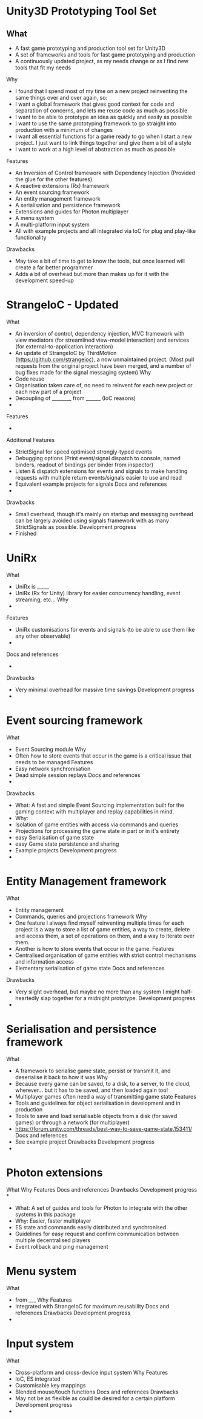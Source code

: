 # Unity3D Prototyping Tool Set

## What
 * A fast game prototyping and production tool set for Unity3D
 * A set of frameworks and tools for fast game prototyping and production
 * A continuously updated project, as my needs change or as I find new tools that fit my needs
 
Why 
 * I found that I spend most of my time on a new project reinventing the same things over and over again, so:
 * I want a global framework that gives good context for code and separation of concerns, and lets me reuse code as much as possible
 * I want to be able to prototype an idea as quickly and easily as possible
 * I want to use the same prototyping framework to go straight into production with a minimum of changes
 * I want all essential functions for a game ready to go when I start a new project. I just want to link things together and give them a bit of a style
 * I want to work at a high level of abstraction as much as possible
 
Features
 * An Inversion of Control framework with Dependency Injection (Provided the glue for the other features)
 * A reactive extensions (Rx) framework
 * An event sourcing framework
 * An entity management framework
 * A serialisation and persistence framework
 * Extensions and guides for Photon multiplayer
 * A menu system
 * A multi-platform input system
 * All with example projects and all integrated via IoC for plug and play-like functionality

Drawbacks
 * May take a bit of time to get to know the tools, but once learned will create a far better programmer
 * Adds a bit of overhead but more than makes up for it with the development speed-up


StrangeIoC - Updated
==========
What
 * An inversion of control, dependency injection, MVC framework with view mediators (for streamlined view-model interaction) and services (for external-to-application interaction)
 * An update of StrangeIoC by ThirdMotion (https://github.com/strangeioc), a now unmaintained project. (Most pull requests from the original project have been merged, and a number of bug fixes made for the signal messaging system)
Why 
 * Code reuse
 * Organisation taken care of, no need to reinvent for each new project or each new part of a project
 * Decoupling of ________ from ______ (IoC reasons)
 * <IoC reasons>
Features
 * <StrangeIoC features>
Additional Features
 * StrictSignal for speed optimised strongly-typed events
 * Debugging options (Print event/signal dispatch to console, named binders, readout of bindings per binder from inspector)
 * Listen & dispatch extensions for events and signals to make handling requests with multiple return events/signals easier to use and read
 * Equivalent example projects for signals
Docs and references
 * <website>
Drawbacks
 * Small overhead, though it's mainly on startup and messaging overhead can be largely avoided using signals framework with as many StrictSignals as possible.
Development progress
 * Finished
 
UniRx
=====
What
 * UniRx is _____
 * UniRx (Rx for Unity) library for easier concurrency handling, event streaming, etc...
Why 
 * <reasons Rx>
Features
 * UniRx customisations for events and signals (to be able to use them like any other observable)
 * <features Rx>
Docs and references
 * <good reference for this type of Rx>
Drawbacks
 * Very minimal overhead for massive time savings
Development progress
 * 

 
Event sourcing framework
==============
What
 * Event Sourcing module
Why 
 * Often how to store events that occur in the game is a critical issue that needs to be managed
Features
 * Easy network synchronisation
 * Dead simple session replays
Docs and references
 * <Link to video> <summary of points in video>
Drawbacks
 * What: A fast and simple Event Sourcing implementation built for the gaming context with multiplayer and replay capabilities in mind.
 * Why: 
 * Isolation of game entities with access via commands and queries
 * Projections for processing the game state in part or in it's entirety
 * easy Seriaisation of game state
 * easy Game state persistence and sharing
 * Example projects
Development progress
 * 

 
Entity Management framework
==============
What
 * Entity management
 * Commands, queries and projections framework
Why 
 * One feature I always find myself reinventing multiple times for each project is a way to store a list of game entities, a way to create, delete and access them, a set of operations on them, and a way to iterate over them.
 * Another is how to store events that occur in the game.
Features
 * Centralised organisation of game entities with strict control mechanisms and information access
 * Elementary serialisation of game state
Docs and references

Drawbacks
 * Very slight overhead, but maybe no more than any system I might half-heartedly slap together for a midnight prototype.
Development progress
 * 

 
Serialisation and persistence framework
==============
What
 * A framework to serialise game state, persist or transmit it, and deserialise it back to how it was
Why 
 * Because every game can be saved, to a disk, to a server, to the cloud, wherever... but it has to be saved, and then loaded again too!
 * Multiplayer games often need a way of transmitting game state
Features
 * Tools and guidelines for object serialisation in development and in production
 * Tools to save and load serialisable objects from a disk (for saved games) or through a network (for multiplayer)
 * https://forum.unity.com/threads/best-way-to-save-game-state.153411/
Docs and references
 * See example project
Drawbacks
Development progress
 * 

 
Photon extensions
==================
What
Why 
Features
Docs and references
Drawbacks
Development progress
 * 

 * What: A set of guides and tools for Photon to integrate with the other systems in this package
 * Why: Easier, faster multiplayer
 * ES state and commands easily distributed and synchronised
 * Guidelines for easy request and confirm communication between multiple decentralised players
 * Event rollback and ping management 

 
Menu system 
===========
What
 * from ___
Why 
Features
 * Integrated with StrangeIoC for maximum reusability
Docs and references
Drawbacks
Development progress
 * 


Input system
=======================================
What
 * Cross-platform and cross-device input system
Why 
Features
 * IoC, ES integrated 
 * Customisable key mappings
 * Blended mouse/touch functions
Docs and references
Drawbacks
 * May not be as flexible as could be desired for a certain platform
Development progress
 * 


